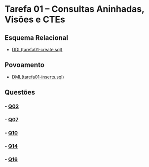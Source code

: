 # Tarefa 01 – Consultas Aninhadas, Visões e CTEs

## Esquema Relacional

- [DDL(tarefa01-create.sql)](tarefa01-create.sql)

## Povoamento

- [DML(tarefa01-inserts.sql)](tarefa01-inserts.sql)

## Questões

### - [Q02](tarefa01-q02.sql)

### - [Q07](tarefa01-q07.sql)

### - [Q10](tarefa01-q10.sql)

### - [Q14](tarefa01-q14.sql)

### - [Q16](tarefa01-q16.sql)
